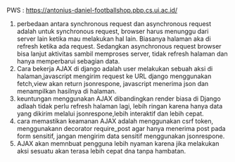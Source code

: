 PWS : https://antonius-daniel-footballshop.pbp.cs.ui.ac.id/

1. perbedaan antara synchronous request dan asynchronous request adalah untuk synchronous request, browser harus menunggu dari server lain ketika mau melakukan hal lain. Biasanya halaman aka di refresh ketika ada request. Sedangkan asynchronous request browser bisa lanjut aktivitas sambil memproses server, tidak refresh halaman dan hanya memperbarui sebagian data.
2. Cara bekerja AJAX di django adalah user melakukan sebuah aksi di halaman,javascript mengirim request ke URL django menggunakan fetch,view akan return jsonrespone, javascript menerima json dan menampilkan hasilnya di halaman.
3. keuntungan menggunakan AJAX dibandingkan render biasa di Django adlaah tidak perlu refresh halaman lagi, lebih ringan karena hanya data yang dikirim melalui jsonrespone,lebih interaktif dan lebih cepat.
4. cara memastikan keamanan AJAX adalah menggunakan csrf token, menggunakann decorator require_post agar hanya menerima post pada form sensitif, jangan mengirim data sensitif menggunakan jsonrespone.
5. AJAX akan memnbuat pengguna lebih nyaman karena jika melakukan aksi sesuatu akan terasa lebih cepat dna tanpa hambatan.
